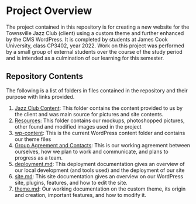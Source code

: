 # Project Overview
The project contained in this repository is for creating a new website for the Townsville Jazz Club (client) using a custom theme 
and further enhanced by the CMS WordPress. It is completed by students at James Cook University, class CP3402, year 2022.
Work on this project was performed by a small group of external students over the course of the study period and is intended
as a culmination of our learning for this semester.

## Repository Contents
The following is a list of folders in files contained in the repository and their purpose with links provided.

1. [Jazz Club Content](/jazz%20club%20content): This folder contains the content provided to us by the client and was main source for pictures and site contents.
2. [Resources](/resources): This folder contains our mockups, photoshopped pictures, other found and modified images used in the project
3. [wp-content](/wp-content): This is the current WordPress content folder and contains our theme files
4. [Group Agreement and Contacts](Group%20Agreement%20&%20Contacts.md): This is our working agreement between ourselves, how we plan to work and communicate, and plans to progress as a team.
5. [deployment.md](deployment.md): This deployment documentation gives an overview of our local development (and tools used) and the deployment of our site
6. [site.md](site.md): This site documentation gives an overview on our WordPress site, plugins, features, and how to edit the site.
7. [theme.md](theme.md): Our working documentation on the custom theme, its origin and creation, important features, and how to modify it.